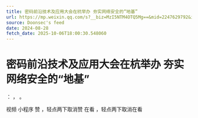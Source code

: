 ```yaml
---
title: 密码前沿技术及应用大会在杭举办 夯实网络安全的“地基”
url: https://mp.weixin.qq.com/s?__biz=MzI5NTM4OTQ5Mg==&mid=2247629792&idx=1&sn=554d09e9c3e67c99cea5d5aaefa3371a
source: Doonsec's feed
date: 2024-08-28
fetch_date: 2025-10-06T18:00:30.548060
---
```


# 密码前沿技术及应用大会在杭举办 夯实网络安全的“地基”

：
，
。

视频
小程序
赞
，轻点两下取消赞
在看
，轻点两下取消在看